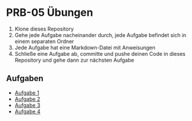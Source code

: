 # PRB-05 Übungen

1. Klone dieses Repository
2. Gehe jede Aufgabe nacheinander durch, jede Aufgabe befindet sich in einem separaten Ordner
3. Jede Aufgabe hat eine Markdown-Datei mit Anweisungen
4. Schließe eine Aufgabe ab, committe und pushe deinen Code in dieses Repository und gehe dann zur nächsten Aufgabe

## Aufgaben

- [Aufgabe 1](./task-1-read-files/task-1-read-files.md)
- [Aufgabe 2](./task-2-write-files/task-2-write-files.md)
- [Aufgabe 3](./task-3-errors/task-3-errors.md)
- [Aufgabe 4](./task-4-find-it/task-4-find-it.md)
